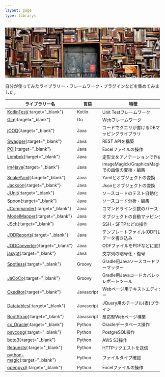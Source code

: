 ```yaml
---
layout: page
type: librarys
---
```


![](/assets/images/sideimage/library.jpg)

自分が使ってみたライブラリー・フレームワーク・プラグインなどを集めてみました。

| ライブラリー名 | 言語 | 特徴 |
| --- | --- | --- |
| [KotlinTest](https://github.com/jmfayard/kotlintest){:target="_blank"} | Kotlin | Unit Testフレームワーク |
| [Gin](https://github.com/gin-gonic/gin){:target="_blank"} | Go | Webフレームワーク |
| [jOOQ](https://www.jooq.org){:target="_blank"} | Java | コードでクエリが書けるDBマッピングライブラリ |
| [Swagger](https://swagger.io){:target="_blank"} | Java | REST APIを構築 |
| [POI](https://poi.apache.org){:target="_blank"} | Java | Excelファイルの操作 |
| [Lombok](https://projectlombok.org){:target="_blank"} | Java | 定形文をアノテーションで作成 |
| [im4java](http://im4java.sourceforge.net){:target="_blank"} | Java | ImageMagick/GraphicsMagickでの画像の変換・編集 |
| [SnakeYaml](https://bitbucket.org/asomov/snakeyaml/src/default){:target="_blank"} | Java | Yamlとオブジェクトの変換 |
| [Jackson](https://github.com/FasterXML/jackson){:target="_blank"} | Java | Jsonとオブジェクトの変換 |
| [JUnit](https://junit.org/junit5){:target="_blank"} | Java | ソースコードのテスト自動化 |
| [Spoon](http://spoon.gforge.inria.fr){:target="_blank"} | Java | ソースコード分析・編集 |
| [JCommander](http://jcommander.org){:target="_blank"} | Java | コマンドライン引数のパース |
| [ModelMapper](http://modelmapper.org){:target="_blank"} | Java | オブジェクトの自動マッピング |
| [JSch](http://www.jcraft.com/jsch){:target="_blank"} | Java | SSH・SFTPなどの操作 |
| [JODReports](http://jodreports.sourceforge.net){:target="_blank"}  | Java | テンプレートファイル(ODF)にデータ書き込み |
| [JODConverter](https://github.com/sbraconnier/jodconverter){:target="_blank"}  | Java | ODFファイルをPDFなどに変換 |
| [jasypt](http://www.jasypt.org){:target="_blank"} | Java | 文字列の暗号化・復号 |
| [Spotless](https://github.com/diffplug/spotless){:target="_blank"} | Groovy | Gradle用Javaソースコードフォーマッター |
| [JaCoCo](https://www.eclemma.org/jacoco){:target="_blank"} | Groovy | Gradle用Javaコードカバレッジレポートツール |
| [Ckeditor](https://ckeditor.com){:target="_blank"} | Javascript | Webページ用テキストエディター |
| [Datatables](https://datatables.net){:target="_blank"} | Javascript | JQuery用のテーブル(表)プラグイン |
| [BootStrap](https://getbootstrap.com){:target="_blank"} | Javascript | 反応型Webページ構築 |
| [cx_Oracle](https://oracle.github.io/python-cx_Oracle){:target="_blank"} | Python | Oracleデータベース操作 |
| [psycopg](http://initd.org/psycopg/docs){:target="_blank"} | Python | PostgreSQL操作 |
| [boto3](https://boto3.amazonaws.com/v1/documentation/api/latest/index.html?id=docs_gateway){:target="_blank"} | Python | AWS S3操作 |
| [Requests](https://requests.kennethreitz.org/en/master){:target="_blank"} | Python | HTTPリクエストを送信 |
| [python-magic](https://github.com/ahupp/python-magic){:target="_blank"} | Python | ファイルタイプ確認 |
| [openpyxl](https://openpyxl.readthedocs.io){:target="_blank"} | Python | Excelファイルの操作 |
